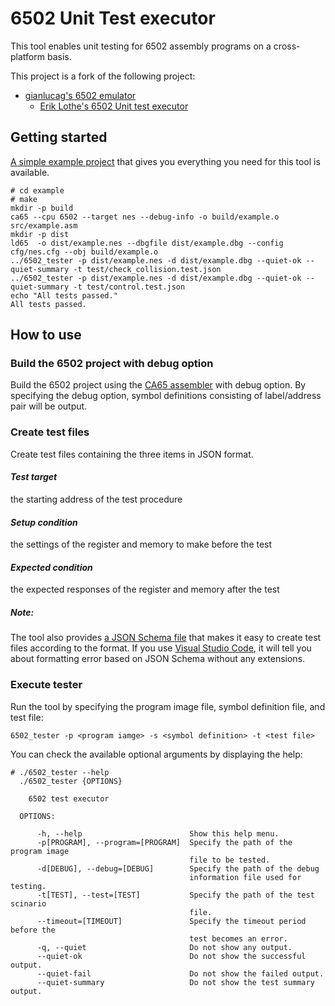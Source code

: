 # 6502 Unit Test executor
This tool enables unit testing for 6502 assembly programs on a cross-platform basis. 

This project is a fork of the following project:
- [gianlucag's 6502 emulator](https://github.com/gianlucag/mos6502)
  - [Erik Lothe's 6502 Unit test executor](https://github.com/89erik/6502_test_executor)

## Getting started
[A simple example project](https://github.com/AsaiYusuke/6502_test_executor/tree/master/example) that gives you everything you need for this tool is available.

```
# cd example
# make
mkdir -p build
ca65 --cpu 6502 --target nes --debug-info -o build/example.o src/example.asm
mkdir -p dist
ld65  -o dist/example.nes --dbgfile dist/example.dbg --config cfg/nes.cfg --obj build/example.o
../6502_tester -p dist/example.nes -d dist/example.dbg --quiet-ok --quiet-summary -t test/check_collision.test.json
../6502_tester -p dist/example.nes -d dist/example.dbg --quiet-ok --quiet-summary -t test/control.test.json
echo "All tests passed."
All tests passed.
```

## How to use

### Build the 6502 project with debug option
Build the 6502 project using the [CA65 assembler](https://cc65.github.io/doc/ca65.html) with debug option.
By specifying the debug option, symbol definitions consisting of label/address pair will be output.

### Create test files
Create test files containing the three items in JSON format.
#### *Test target*
the starting address of the test procedure
#### *Setup condition*
the settings of the register and memory to make before the test
#### *Expected condition*
the expected responses of the register and memory after the test

##### Note:
The tool also provides [a JSON Schema file](https://github.com/AsaiYusuke/6502_test_executor/blob/master/schema/testcase.schema.json) that makes it easy to create test files according to the format.
If you use [Visual Studio Code](https://code.visualstudio.com/), it will tell you about formatting error based on JSON Schema without any extensions.

### Execute tester
Run the tool by specifying the program image file, symbol definition file, and test file:

```
6502_tester -p <program iamge> -s <symbol definition> -t <test file>
```

You can check the available optional arguments by displaying the help:

```
# ./6502_tester --help
  ./6502_tester {OPTIONS}

    6502 test executor

  OPTIONS:

      -h, --help                        Show this help menu.
      -p[PROGRAM], --program=[PROGRAM]  Specify the path of the program image
                                        file to be tested.
      -d[DEBUG], --debug=[DEBUG]        Specify the path of the debug
                                        information file used for testing.
      -t[TEST], --test=[TEST]           Specify the path of the test scinario
                                        file.
      --timeout=[TIMEOUT]               Specify the timeout period before the
                                        test becomes an error.
      -q, --quiet                       Do not show any output.
      --quiet-ok                        Do not show the successful output.
      --quiet-fail                      Do not show the failed output.
      --quiet-summary                   Do not show the test summary output.

```